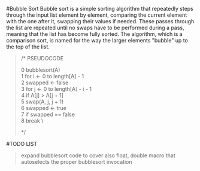 #Bubble Sort
Bubble sort is a simple sorting algorithm that repeatedly steps through the input list element by element,
comparing the current element with the one after it, swapping their values if needed.
These passes through the list are repeated until no swaps have to be performed during a pass, meaning that the list has become fully sorted.
The algorithm, which is a comparison sort, is named for the way the larger elements "bubble" up to the top of the list.

<blockquote>
/*  PSEUDOCODE

0    bubblesort(A) \
1        for i ← 0 to length[A] - 1 \
2           swapped  ← false \
3           for j ← 0 to length[A] - i - 1 \
4               if A[j] > A[j + 1] \
5                   swap(A, j, j + 1) \
6                   swapped ← true \
7            if swapped == false \
8               break \

*/
</blockquote>
#TODO LIST

> expand bubblesort code to cover also float, double
> macro that autoselects the proper bubblesort invocation
